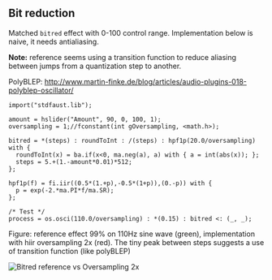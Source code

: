 ## Bit reduction

Matched `bitred` effect with 0-100 control range.
Implementation below is naive, it needs antialiasing.

**Note:** reference seems using a transition function to reduce aliasing between jumps from a quantization step to another.

PolyBLEP: http://www.martin-finke.de/blog/articles/audio-plugins-018-polyblep-oscillator/

```
import("stdfaust.lib");

amount = hslider("Amount", 90, 0, 100, 1);
oversampling = 1;//fconstant(int gOversampling, <math.h>);

bitred = *(steps) : roundToInt : /(steps) : hpf1p(20.0/oversampling) with {
  roundToInt(x) = ba.if(x<0, ma.neg(a), a) with { a = int(abs(x)); };
  steps = 5.+(1.-amount*0.01)*512;
};

hpf1p(f) = fi.iir((0.5*(1.+p),-0.5*(1+p)),(0.-p)) with {
  p = exp(-2.*ma.PI*f/ma.SR);
};

/* Test */
process = os.osci(110.0/oversampling) : *(0.15) : bitred <: (_, _);
```

Figure: reference effect 99% on 110Hz sine wave (green), implementation with hiir oversampling 2x (red).
The tiny peak between steps suggests a use of transition function (like polyBLEP)

![Bitred reference vs Oversampling 2x](https://user-images.githubusercontent.com/17614485/75026113-aea67f80-549c-11ea-9262-b9570ad45430.png)